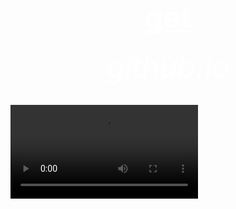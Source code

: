<html>
 <head>
   <title>wow</title>
 </head>
  <body background="R.jpeg">
    <center><h1><font size="120"><font color="white"><u>get</u></font></font></h1></center>
    <center><h6><font size="10"><font color="white">github.io</font></font></h6></center>
   <video src="https://www.youtube.com/watch?v=dQw4w9WgXcQ">
   <a href=" https://bulbuwad.github.io/github.io./">go bakc</a>
  </body>
</html>

